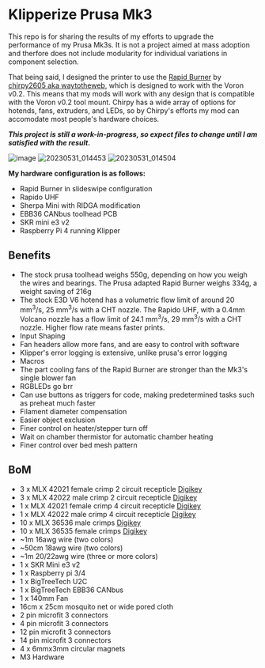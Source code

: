 # Klipperize Prusa Mk3
This repo is for sharing the results of my efforts to upgrade the performance of my Prusa Mk3s. It is not a project aimed at mass adoption and therfore does not include modularity for individual variations in component selection.

That being said, I designed the printer to use the [Rapid Burner](https://github.com/chirpy2605/voron/tree/main/V0/Rapid_Burner) by [chirpy2605 aka waytotheweb](https://github.com/chirpy2605), which is designed to work with the Voron v0.2. This means that my mods will work with any design that is compatible with the Voron v0.2 tool mount. Chirpy has a wide array of options for hotends, fans, extruders, and LEDs, so by Chirpy's efforts my mod can accomodate most people's hardware choices. 

***This project is still a work-in-progress, so expect files to change until I am satisfied with the result.*** 

![image](https://github.com/Blargedy/Klipperize_Prusa_Mk3/assets/25805271/27b99a66-9c8d-4350-8c39-771e79116d10)
![20230531_014453](https://github.com/Blargedy/Klipperize_Prusa_Mk3/assets/25805271/6077124e-105c-49ce-9f65-2031fd94c15b)
![20230531_014504](https://github.com/Blargedy/Klipperize_Prusa_Mk3/assets/25805271/508382e7-c8db-43b7-a8c6-d2d966f17397)


**My hardware configuration is as follows:**
* Rapid Burner in slideswipe configuration
* Rapido UHF
* Sherpa Mini with RIDGA modification
* EBB36 CANbus toolhead PCB
* SKR mini e3 v2
* Raspberry Pi 4 running Klipper

## Benefits
* The stock prusa toolhead weighs 550g, depending on how you weigh the wires and bearings. The Prusa adapted Rapid Burner weighs 334g, a weight saving of 216g
* The stock E3D V6 hotend has a volumetric flow limit of around 20 mm<sup>3</sup>/s, 25 mm<sup>3</sup>/s with a CHT nozzle. The Rapido UHF, with a 0.4mm Volcano nozzle has a flow limit of 24.1 mm<sup>3</sup>/s, 29 mm<sup>3</sup>/s with a CHT nozzle. Higher flow rate means faster prints. 
* Input Shaping
* Fan headers allow more fans, and are easy to control with software
* Klipper's error logging is extensive, unlike prusa's error logging
* Macros
* The part cooling fans of the Rapid Burner are stronger than the Mk3's single blower fan
* RGBLEDs go brr
* Can use buttons as triggers for code, making predetermined tasks such as preheat much faster
* Filament diameter compensation
* Easier object exclusion
* Finer control on heater/stepper turn off
* Wait on chamber thermistor for automatic chamber heating
* Finer control over bed mesh pattern

## BoM
* 3 x MLX 42021 female crimp 2 circuit recepticle [Digikey](https://www.digikey.ca/en/products/detail/molex/0050841020/134710)
* 3 x MLX 42022 male crimp 2 circuit recepticle [Digikey](https://www.digikey.ca/en/products/detail/molex/0050842022/2405413)
* 1 x MLX 42021 female crimp 4 circuit recepticle [Digikey](https://www.digikey.ca/en/products/detail/molex/0050841045/2405428)
* 1 x MLX 42022 male crimp 4 circuit recepticle [Digikey](https://www.digikey.ca/en/products/detail/molex/0050842042/2405411)
* 10 x MLX 36536 male crimps [Digikey](https://www.digikey.ca/en/products/detail/molex/0365360001/3185301)
* 10 x MLX 36535 female crimps [Digikey](https://www.digikey.ca/en/products/detail/molex/0365350001/3185298)
* ~1m 16awg wire (two colors)
* ~50cm 18awg wire (two colors)
* ~1m 20/22awg wire (three or more colors)
* 1 x SKR Mini e3 v2
* 1 x Raspberry pi 3/4
* 1 x BigTreeTech U2C 
* 1 x BigTreeTech EBB36 CANbus
* 1 x 140mm Fan
* 16cm x 25cm mosquito net or wide pored cloth
* 2 pin microfit 3 connectors
* 4 pin microfit 3 connectors
* 12 pin microfit 3 connectors
* 14 pin microfit 3 connectors
* 4 x 6mmx3mm circular magnets
* M3 Hardware

